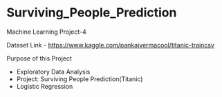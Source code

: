 # Surviving_People_Prediction
Machine Learning Project-4

Dataset Link - https://www.kaggle.com/pankajvermacool/titanic-traincsv

Purpose of this Project
- Exploratory Data Analysis
- Project: Surviving People Prediction(Titanic)
- Logistic Regression
